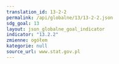 ```yaml
---
translation_id: 13-2-2
permalink: /api/globalne/13/13-2-2.json
sdg_goal: 13
layout: json_globalne_goal_indicator
indicator: "13.2.2"
zmienne: ogółem
kategorie: null
source_url: www.stat.gov.pl
---
```

